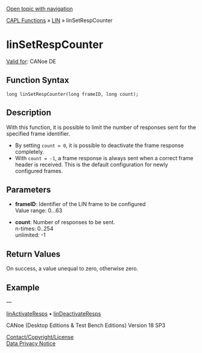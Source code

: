 [Open topic with navigation](../../../../../CANoeDEFamily.htm#Topics/CAPLFunctions/LIN/Functions/CAPLfunctionLINSetRespCounter.md)

[CAPL Functions](../../CAPLfunctions.md) » [LIN](../CAPLfunctionsLINOverview.md) » linSetRespCounter

# linSetRespCounter

[Valid for](../../../Shared/FeatureAvailability.md): CANoe DE

## Function Syntax

```
long linSetRespCounter(long frameID, long count);
```

## Description

With this function, it is possible to limit the number of responses sent for the specified frame identifier.

- By setting `count = 0`, it is possible to deactivate the frame response completely.
- With `count = -1`, a frame response is always sent when a correct frame header is received. This is the default configuration for newly configured frames.

## Parameters

- **frameID**: Identifier of the LIN frame to be configured  
  Value range: 0…63

- **count**: Number of responses to be sent.  
  n-times: 0..254  
  unlimited: -1

## Return Values

On success, a value unequal to zero, otherwise zero.

## Example

—

[linActivateResps](CAPLfunctionLINActivateResps.md) • [linDeactivateResps](CAPLfunctionLINDeactivateResps.md)

CANoe (Desktop Editions & Test Bench Editions) Version 18 SP3

[Contact/Copyright/License](../../../Shared/ContactCopyrightLicense.md)  
[Data Privacy Notice](https://www.vector.com/int/en/company/get-info/privacy-policy/)
